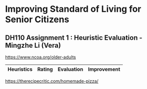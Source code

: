 # Improving Standard of Living for Senior Citizens
## DH110 Assignment 1 : Heuristic Evaluation - Mingzhe Li (Vera)






https://www.ncoa.org/older-adults

| Heuristics | Rating | Evaluation | Improvement |
| ---------- | ------ | ---------- | ----------- |













https://therecipecritic.com/homemade-pizza/
